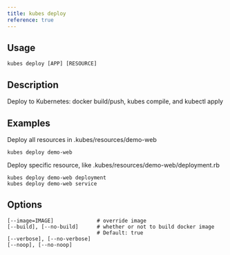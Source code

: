 ```yaml
---
title: kubes deploy
reference: true
---
```


## Usage

    kubes deploy [APP] [RESOURCE]

## Description

Deploy to Kubernetes: docker build/push, kubes compile, and kubectl apply

## Examples

Deploy all resources in .kubes/resources/demo-web

    kubes deploy demo-web

Deploy specific resource, like .kubes/resources/demo-web/deployment.rb

    kubes deploy demo-web deployment
    kubes deploy demo-web service


## Options

```
[--image=IMAGE]              # override image
[--build], [--no-build]      # whether or not to build docker image
                             # Default: true
[--verbose], [--no-verbose]  
[--noop], [--no-noop]        
```

